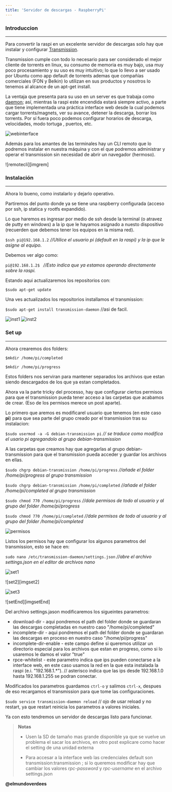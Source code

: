 ```yaml
---
title: 'Servidor de descargas - RaspberryPi'
---
```


### Introduccion
---

Para convertir la raspi en un excelente servidor de descargas solo hay que instalar y configurar [Transmission][1].

Transmission cumple con todo lo necesario para ser considerado el mejor cliente de torrents en linux, su consumo de memoria es muy bajo, usa muy poco procesamiento y su uso es muy intuitivo; lo que lo llevo a ser usado por Ubuntu como app default de torrents ademas que compañías comerciales (FON y Belkin) lo utilizan en sus productos y nosotros lo tenemos al alcance de un apt-get install.

La ventaja que presenta para su uso en un server es que trabaja como [daemon][2]; así, mientras la raspi este encendida estará siempre activo, a parte que tiene implementada una práctica interface web desde la cual podemos cargar torrents/magnets, ver su avance, detener la descarga, borrar los torrents. Por sí fuera poco podemos configurar horarios de descarga, velocidades, modo tortuga , puertos, etc.

![webinterface][imgweb]

Además para los amantes de las terminales hay un CLI remoto que lo podremos instalar en nuestra máquina y con el que podremos administrar y operar el transmission sin necesidad de abrir un navegador (hermoso).

![remotecli][imgrem]

### Instalación
---
Ahora lo bueno, como instalarlo y dejarlo operativo.

Partiremos del punto donde ya se tiene una raspberry configurada (acceso por ssh, ip statica y rootfs expandido).

Lo que haremos es ingresar por medio de ssh desde la terminal (o atravez de putty en windows) a la ip que le hayamos asignado a nuesto dispositivo (recuerden que debemos tener los equipos en la misma red).

`$ssh pi@192.168.1.2` _//Utilice el usuario pi (default en la raspi) y la ip que le asigne al equipo._

Debemos ver algo como:

`pi@192.168.1.2$ ` _//Esto indica que ya estamos operando directamente sobre la raspi._

Estando aqui actualizaremos los repositorios con:

`$sudo apt-get update`

Una ves actualizados los repositorios installamos el transmission:

`$sudo apt-get install transmission-daemon` //asi de facil.

![inst1][imginst1]
![inst2][imginst2]


### Set up
---

Ahora crearemos dos folders:

`$mkdir /home/pi/completed`

`$mkdir /home/pi/progress`

Estos folders nos serviran para mantener separados los archivos que estan siendo descargados de los que ya estan completados.

Ahora va la parte tricky del processo, hay que configurar ciertos permisos para que el transmission pueda tener acceso a las carpetas que acabamos de crear. (Eso de los permisos merece un post aparte).

Lo primero que aremos es modificarel usuario que tenemos (en este caso __pi__) para que sea parte del grupo creado por el transmission tras su instalacion:

`$sudo usermod -a -G debian-transmission pi` _// se traduce como modifica el usario pi agregandolo al grupo debian-transmission_

A las carpetas que creamos hay que agregarlas al grupo debian-transmission para que el transmission pueda acceder y guardar los archivos en ellas.

`$sudo chgrp debian-transmission /home/pi/progress`  _//añade el folder /home/pi/progress al grupo transmission_

`$sudo chgrp debian-transmission /home/pi/completed` _//añade el folder /home/pi/completed al grupo transmission_

`$sudo chmod 770 /home/pi/progress` _//dale permisos de todo al usuario y al grupo del folder /home/pi/progress_

`$sudo chmod 770 /home/pi/completed`  _//dale permisos de todo al usuario y al grupo del folder /home/pi/completed_


![permisos][imgperm]


Listos los permisos hay que configurar los algunos parametros del transmission, esto se hace en:

`sudo nano /etc/transmission-daemon/settings.json` _//abre el archivo settings.json en el editor de archivos nano_

![set1][imgset1]

![set2][imgset2]

![set3][imgset3]

![setEnd][imgsetEnd]

Del archivo settings.jason modificaremos los sigueintes parametros:

* download-dir - aqui pondremos el path del folder donde se guardaran las descargas completadas en nuestro caso "/home/pi/completed"
* incomplete-dir - aqui pondremos el path del folder donde se guardaran las descargas en proceso en nuestro caso "/home/pi/progress"
* incomplete-dir-enable - este campo define si queremos utilizar un directorio especial para los archivos que estan en progreso, como si lo usaremos le damos el valor "true"
* rpce-whitelist - este parametro indica que ips pueden conectarse a la interface web, en este caso usamos la red en la que esta instalada la raspi (e.i. "192.168.1.*"). // asterisco indica que las ips desde 192.168.1.0 hasta 192.168.1.255 se podran conectar.

Modificados los parametros guardamos `ctrl-o` y salimos `ctrl-x`, despues de eso recargamos el transmission para que tome las configuraciones. 

`$sudo service transmission-daemon reload` // ojo de usar reload y no restart, ya que restart reinicia los parametros a valores iniciales.

Ya con esto tendremos un servidor de descargas listo para funcionar.

> __Notas__
>
> * Usen la SD de tamaño mas grande disponible ya que se vuelve un problema el sacar los archivos, en otro post explicare como hacer el setting de una unidad externa
>
> * Para accesar a la interface web las credenciales default son transmission:transmission ; si lo queremos modificar hay que cambiar los valores _rpc-password_ y _rpc-username_ en el archivo settings.json

**__@elmundoverdees__**

[1]: http://www.transmissionbt.com/
[2]: http://en.wikipedia.org/wiki/Daemon_(computing)
[imgweb]:
[imgrem]:
[imginst1]: https://github.com/hsmty/web/blob/master/src/files/images/blog/rasp3/inst_transmission.png
[imginst2]: https://github.com/hsmty/web/blob/master/src/files/images/blog/rasp3/inst_transmission_complete.png
[imgperm]: https://github.com/hsmty/web/blob/master/src/files/images/blog/rasp3/permisos.png
[imgset1]:
[imgset2]:
[imgset3]:
[imgsetEnd]:
